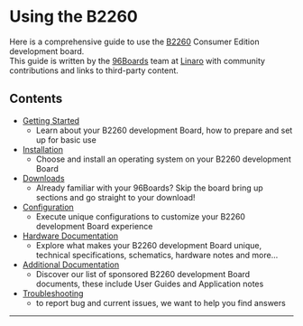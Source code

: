 # Using the B2260

Here is a comprehensive guide to use the [B2260](http://www.96boards.org/product/b2260/) Consumer Edition development board.<br>
This guide is written by the [96Boards](https://www.96boards.org) team at [Linaro](http://www.linaro.org) with community contributions and links to third-party content.

## Contents

- [Getting Started](GettingStarted/README.md)
   - Learn about your B2260 development Board, how to prepare and set up for basic use
- [Installation](Installation/README.md)
   - Choose and install an operating system on your B2260 development Board
- [Downloads](Downloads/README.md)
   - Already familiar with your 96Boards? Skip the board bring up sections and go straight to your download!
- [Configuration](Configuration/README.md)
   - Execute unique configurations to customize your B2260 development Board experience
- [Hardware Documentation](HardwareDocs/README.md)
   - Explore what makes your B2260 development Board unique, technical specifications, schematics, hardware notes and more...
- [Additional Documentation](AdditionalDocs/README.md)
   - Discover our list of sponsored B2260 development Board documents, these include User Guides and Application notes
- [Troubleshooting](Troubleshooting/README.md)
   - to report bug and current issues, we want to help you find answers   


***
